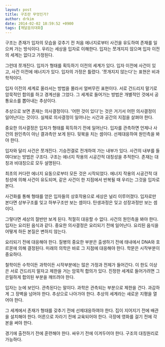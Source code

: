 ```yaml
---
layout: post
title: 구조란 무엇인가?
author: drkim
date: 2014-02-02 18:59:52 +0900
tags: [깨달음의대화]
---
```

구조는 존재가 입자의 모습을 갖추기 전 처음 에너지로부터 사건을 유도하여 존재를 일으켜 가는 방식이다. 우리는 세상을 입자로 이해한다. 입자는 쪼개지지 않으며 입자 이전의 세계는 없다고 가정된다.

  


그런데 쪼개진다. 입자가 형태를 획득하기 이전의 세계가 있다. 입자 이전에 사건이 있고, 사건 이전에 에너지가 있다. 입자의 가정은 틀렸다. '쪼개지지 않는다'는 표현은 비과학적이다. 

  


입자 이전의 세계로 올라서는 방법을 몰라서 얼버무린 표현이다. 서로 건드리지 말기로 암묵적인 합의를 하고 경계선을 그었다. 그 세계로 들어가는 방법은 개별적인 것에서 공통요소를 뽑아내는 추상이다. 

  


추상으로 보면 존재는 의사결정이다. '어떤 것이 있다'는 것은 거기서 어떤 의사결정이 일어난다는 것이다. 실제로 의사결정이 일어나는 시간과 공간의 지점을 살펴야 한다. 

  


중요한 의사결정은 입자가 형태를 획득하기 전에 일어난다. 입자를 관측하면 언제나 사건의 원인측이 아닌 결과측만 보게 된다. 뒷북을 치는 셈이다. 선제대응하여 원인측을 봐야 한다. 

  


입자와 달리 사건은 쪼개진다. 기승전결로 전개하여 가는 내부가 있다. 사건의 내부를 들여다보는 방법은 구조다. 구조는 에너지 작용의 시공간적 대칭성을 추적한다. 존재는 대칭과 비대칭으로 모두 설명된다. 

  


최초의 커다란 에너지 요동으로부터 모든 것은 시작되었다. 에너지 작용의 시공간적 대칭성에 의해 사건이 유도되며, 같은 사건이 한 지점에서 반복될 때 우리는 그것을 입자로 본다. 

  


사건화를 통해 형태를 얻은 입자들의 상호작용으로 세상은 널리 이루어졌다. 입자로만 본다면 상부구조를 잊고 하부구조만 보는 셈이다. 탄생과정은 잊고 성장과정만 보는 셈이다. 

  


그렇다면 세상의 절반만 보게 된다. 적절히 대응할 수 없다. 사건의 원인측을 봐야 한다. 입자는 요리된 음식과 같다. 중요한 의사결정은 요리되기 전에 일어난다. 요리된 음식을 어떻게 하든 본질은 변하지 않는다. 

  


요리되기 전에 대응해야 한다. 질병의 중요한 부분은 출생하기 전에 태내에서 DNA와 호르몬에 의해 결정된다. 미래의 의학은 바로 그 지점에 대응해야 한다. 학문은 시작부분이 중요하다. 

  


철학이든 수학이든 과학이든 시작부분에는 많은 가정과 전제가 들어간다. 이 한도 이상은 서로 건드리지 말자고 제한을 거는 암묵적 합의가 있다. 진정한 세계로 들어가려면 그 은밀하게 합의된 부분을 깨뜨려야 한다. 

  


입자는 눈에 보인다. 관측된다는 말이다. 과학은 관측되는 부분으로 제한을 건다. 과감하게 그 장벽을 넘어야 한다. 추상으로 나아가야 한다. 추상의 세계라는 새로운 지평을 열어야 한다. 

  


그 세계에서 존재가 형태를 갖추기 전에 선제대응하여야 한다. 집이 지어지기 전에 배관을 설치해야 한다. 어른으로 자라기 전에 교육되어야 한다. 극장에 영화를 걸기 전에 각본을 써야 한다. 

  


경기에 출전하기 전에 훈련해야 한다. 싸우기 전에 이겨두어야 한다. 구조의 대칭원리로 가능하다.